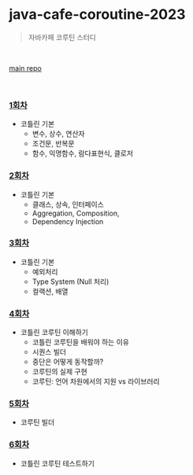 # java-cafe-coroutine-2023

> 자바카페 코루틴 스터디



<br>

[main repo](https://github.com/JAVACAFE-STUDY/coroutine-2023)

<br>



### [1회차](round/round_1.md)
- 코틀린 기본
  - 변수, 상수, 연산자
  - 조건문, 반복문
  - 함수, 익명함수, 람다표현식, 클로저


### [2회차](round/round_2.md)
- 코틀린 기본
  - 클래스, 상속, 인터페이스
  - Aggregation, Composition,
  - Dependency Injection



### [3회차](round/round_3.md)

- 코틀린 기본
  - 예외처리
  - Type System (Null 처리)
  - 컬랙션, 배열

### [4회차](round/round_4.md)

- 코틀린 코루틴 이해하기
  - 코틀린 코루틴을 배워야 하는 이유
  - 시퀀스 빌더
  - 중단은 어떻게 동작할까?
  - 코루틴의 실제 구현
  - 코루틴: 언어 차원에서의 지원 vs 라이브러리

### [5회차](round/round_5.md)

- 코루틴 빌더

### [6회차](round/round_6.md)

- 코틀린 코루틴 테스트하기
